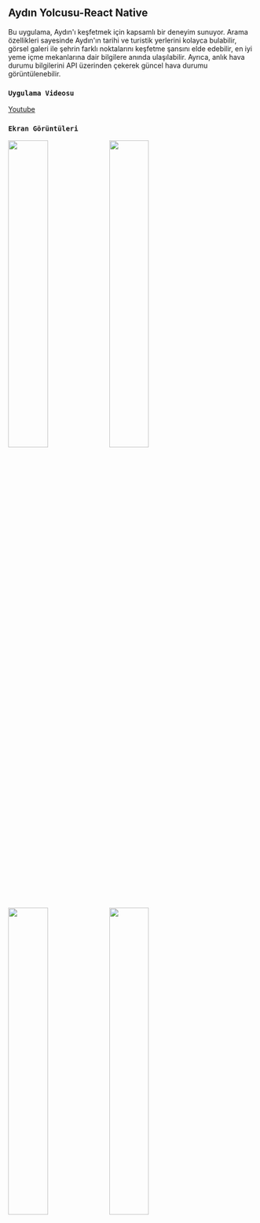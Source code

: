 ## Aydın Yolcusu-React Native

Bu uygulama, Aydın'ı keşfetmek için kapsamlı bir deneyim sunuyor. Arama özellikleri sayesinde Aydın'ın tarihi ve turistik yerlerini kolayca bulabilir,  görsel galeri ile şehrin farklı noktalarını keşfetme şansını elde edebilir,  en iyi yeme içme mekanlarına dair bilgilere anında ulaşılabilir. Ayrıca, anlık hava durumu bilgilerini API üzerinden çekerek güncel hava durumu görüntülenebilir.

### `Uygulama Videosu`

 [Youtube
](https://www.youtube.com/watch?v=Jr4DOQw9C50) 

### `Ekran Görüntüleri`

<img src="https://i.hizliresim.com/derip34.png" width=40% height=40%>
<img src="https://i.hizliresim.com/gqr6h9f.png" width=40% height=40%>
<img src="https://i.hizliresim.com/8kt8kz2.png" width=40% height=40%>
<img src="https://i.hizliresim.com/iqqyll4.png" width=40% height=40%>


